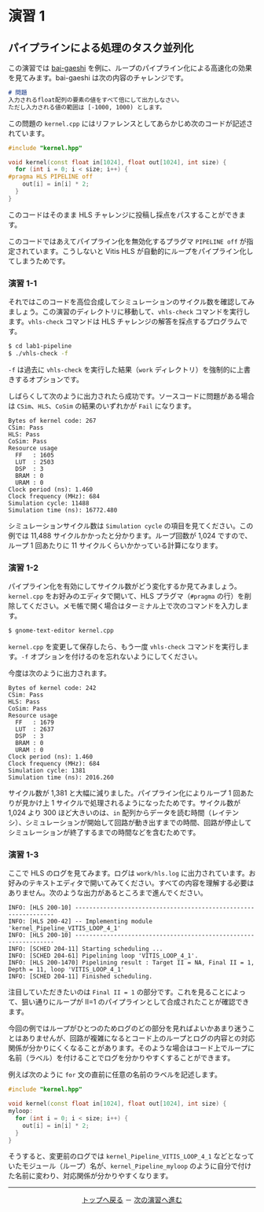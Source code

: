 # 演習 1

## パイプラインによる処理のタスク並列化

この演習では [bai-gaeshi](https://acri-vhls-challenge.web.app/challenge/bai-gaeshi3) を例に、ループのパイプライン化による高速化の効果を見てみます。bai-gaeshi は次の内容のチャレンジです。

```markdown
# 問題
入力されるfloat配列の要素の値をすべて倍にして出力しなさい。
ただし入力される値の範囲は [-1000, 1000) とします。
```

この問題の `kernel.cpp` にはリファレンスとしてあらかじめ次のコードが記述されています。

```cpp
#include "kernel.hpp"

void kernel(const float in[1024], float out[1024], int size) {
  for (int i = 0; i < size; i++) {
#pragma HLS PIPELINE off
    out[i] = in[i] * 2;
  }
}
```

このコードはそのまま HLS チャレンジに投稿し採点をパスすることができます。

このコードではあえてパイプライン化を無効化するプラグマ `PIPELINE off` が指定されています。こうしないと Vitis HLS が自動的にループをパイプライン化してしまうためです。

### 演習 1-1

それではこのコードを高位合成してシミュレーションのサイクル数を確認してみましょう。この演習のディレクトリに移動して、`vhls-check` コマンドを実行します。`vhls-check` コマンドは HLS チャレンジの解答を採点するプログラムです。

```bash
$ cd lab1-pipeline
$ ./vhls-check -f
```

`-f` は過去に `vhls-check` を実行した結果（`work` ディレクトリ）を強制的に上書きするオプションです。

しばらくして次のように出力されたら成功です。ソースコードに問題がある場合は `CSim`、`HLS`、`CoSim` の結果のいずれかが `Fail` になります。

```
Bytes of kernel code: 267
CSim: Pass
HLS: Pass
CoSim: Pass
Resource usage
  FF   : 1605
  LUT  : 2503
  DSP  : 3
  BRAM : 0
  URAM : 0
Clock period (ns): 1.460
Clock frequency (MHz): 684
Simulation cycle: 11488
Simulation time (ns): 16772.480
```

シミュレーションサイクル数は `Simulation cycle` の項目を見てください。この例では 11,488 サイクルかかったと分かります。ループ回数が 1,024 ですので、ループ 1 回あたりに 11 サイクルくらいかかっている計算になります。

### 演習 1-2

パイプライン化を有効にしてサイクル数がどう変化するか見てみましょう。`kernel.cpp` をお好みのエディタで開いて、HLS プラグマ（`#pragma` の行）を削除してください。メモ帳で開く場合はターミナル上で次のコマンドを入力します。

```bash
$ gnome-text-editor kernel.cpp
```

`kernel.cpp` を変更して保存したら、もう一度 `vhls-check` コマンドを実行します。`-f` オプションを付けるのを忘れないようにしてください。

今度は次のように出力されます。

```
Bytes of kernel code: 242
CSim: Pass
HLS: Pass
CoSim: Pass
Resource usage
  FF   : 1679
  LUT  : 2637
  DSP  : 3
  BRAM : 0
  URAM : 0
Clock period (ns): 1.460
Clock frequency (MHz): 684
Simulation cycle: 1381
Simulation time (ns): 2016.260
```

サイクル数が 1,381 と大幅に減りました。パイプライン化によりループ 1 回あたりが見かけ上 1 サイクルで処理されるようになったためです。サイクル数が 1,024 より 300 ほど大きいのは、`in` 配列からデータを読む時間（レイテンシ）、シミュレーションが開始して回路が動き出すまでの時間、回路が停止してシミュレーションが終了するまでの時間などを含むためです。

### 演習 1-3

ここで HLS のログを見てみます。ログは `work/hls.log` に出力されています。お好みのテキストエディタで開いてみてください。すべての内容を理解する必要はありません。次のような出力があるところまで進んでください。

```
INFO: [HLS 200-10] ----------------------------------------------------------------
INFO: [HLS 200-42] -- Implementing module 'kernel_Pipeline_VITIS_LOOP_4_1'
INFO: [HLS 200-10] ----------------------------------------------------------------
INFO: [SCHED 204-11] Starting scheduling ...
INFO: [SCHED 204-61] Pipelining loop 'VITIS_LOOP_4_1'.
INFO: [HLS 200-1470] Pipelining result : Target II = NA, Final II = 1, Depth = 11, loop 'VITIS_LOOP_4_1'
INFO: [SCHED 204-11] Finished scheduling.
```

注目していただきたいのは `Final II = 1` の部分です。これを見ることによって、狙い通りにループが II=1 のパイプラインとして合成されたことが確認できます。

今回の例ではループがひとつのためログのどの部分を見ればよいかあまり迷うことはありませんが、回路が複雑になるとコード上のループとログの内容との対応関係が分かりにくくなることがあります。そのような場合はコード上でループに名前（ラベル）を付けることでログを分かりやすくすることができます。

例えば次のように `for` 文の直前に任意の名前のラベルを記述します。

```cpp
#include "kernel.hpp"

void kernel(const float in[1024], float out[1024], int size) {
myloop:
  for (int i = 0; i < size; i++) {
    out[i] = in[i] * 2;
  }
}
```

そうすると、変更前のログでは `kernel_Pipeline_VITIS_LOOP_4_1` などとなっていたモジュール（ループ）名が、`kernel_Pipeline_myloop` のように自分で付けた名前に変わり、対応関係が分かりやすくなります。


<hr>
<p align="center"><a href="..">トップへ戻る</a> － <a href="../lab2-unroll/">次の演習へ進む</a></p>
